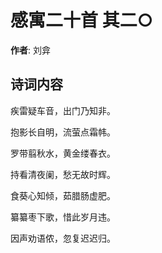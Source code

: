 # 感寓二十首  其二○

**作者**: 刘弇

## 诗词内容

疾雷疑车音，出门乃知非。

抱影长自明，流萤点霜帏。

罗带翦秋水，黄金缕春衣。

持看清夜阑，愁无故时辉。

食葵心知倾，茹腊肠虚肥。

纂纂枣下歌，惜此岁月违。

因声劝语侬，忽复迟迟归。

